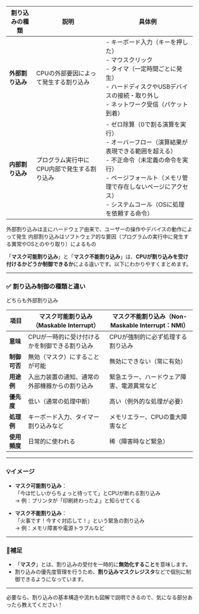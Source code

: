
| 割り込みの種類   | 説明 | 具体例 |
|----------------|------|--------|
| **外部割り込み** | CPUの外部要因によって発生する割り込み | - キーボード入力（キーを押した）<br>- マウスクリック<br>- タイマ（一定時間ごとに発生）<br>- ハードディスクやUSBデバイスの接続・取り外し<br>- ネットワーク受信（パケット到着） |
| **内部割り込み** | プログラム実行中にCPU内部で発生する割り込み | - ゼロ除算（0で割る演算を実行）<br>- オーバーフロー（演算結果が表現できる範囲を超える）<br>- 不正命令（未定義の命令を実行）<br>- ページフォールト（メモリ管理で存在しないページにアクセス）<br>- システムコール（OSに処理を依頼する命令） |

外部割り込みは主にハードウェア由来で、ユーザーの操作やデバイスの動作によって発生
内部割り込みはソフトウェア的な要因（プログラムの実行中に発生する異常やOSとのやり取り）によるもの

「**マスク可能割り込み**」と「**マスク不能割り込み**」は、**CPUが割り込みを受け付けるかどうか制御できるか**による違いです。以下にわかりやすくまとめます。

---

### ✅ 割り込み制御の種類と違い

どちらも外部割り込み

| 項目 | マスク可能割り込み（Maskable Interrupt） | マスク不能割り込み（Non-Maskable Interrupt：NMI） |
|------|--------------------------------------------|--------------------------------------------------|
| **意味** | CPUが一時的に受け付けるかを制御できる割り込み | CPUが強制的に必ず処理する割り込み |
| **制御可否** | 無効（マスク）にすることが可能 | 無効にできない（常に有効） |
| **用途例** | 入出力装置の通知、通常の外部機器からの割り込み | 緊急エラー、ハードウェア障害、電源異常など |
| **優先度** | 低い（通常の処理中断） | 高い（例外的な処理が必要） |
| **処理例** | キーボード入力、タイマー割り込みなど | メモリエラー、CPUの重大障害など |
| **使用頻度** | 日常的に使われる | 稀（障害時など緊急） |

---

### 💡イメージ

- **マスク可能割り込み**：  
  「今は忙しいからちょっと待ってて」とCPUが断れる割り込み  
  → 例：プリンタが「印刷終わったよ」と知らせてくる

- **マスク不能割り込み**：  
  「火事です！今すぐ対応して！」という緊急の割り込み  
  → 例：メモリ障害や電源トラブルなど

---

### 🌟補足

- 「**マスク**」とは、割り込みの受付を一時的に**無効化すること**を意味します。
- 割り込みの優先度管理を行うため、**割り込みマスクレジスタ**などで個別に制御できるようになっています。

---

必要なら、割り込みの基本構造や流れも図解で説明できるので、気になる部分あったら教えてください！
